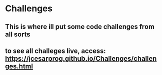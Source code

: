 # Challenges
## This is where ill put some code challenges from all sorts

## to see all challeges live, access: https://jcesarprog.github.io/Challenges/challenges.html